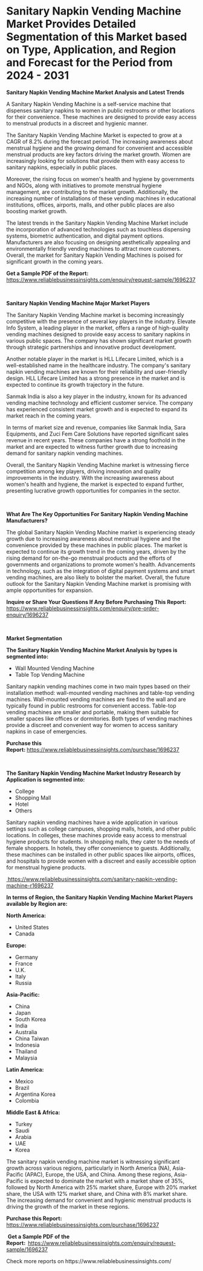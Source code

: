 <p><h1>Sanitary Napkin Vending Machine Market Provides Detailed Segmentation of this Market based on Type, Application, and Region and Forecast for the Period from 2024 - 2031</h1></p><p><strong>Sanitary Napkin Vending Machine Market Analysis and Latest Trends</strong></p>
<p><p>A Sanitary Napkin Vending Machine is a self-service machine that dispenses sanitary napkins to women in public restrooms or other locations for their convenience. These machines are designed to provide easy access to menstrual products in a discreet and hygienic manner.</p><p>The Sanitary Napkin Vending Machine Market is expected to grow at a CAGR of 8.2% during the forecast period. The increasing awareness about menstrual hygiene and the growing demand for convenient and accessible menstrual products are key factors driving the market growth. Women are increasingly looking for solutions that provide them with easy access to sanitary napkins, especially in public places.</p><p>Moreover, the rising focus on women's health and hygiene by governments and NGOs, along with initiatives to promote menstrual hygiene management, are contributing to the market growth. Additionally, the increasing number of installations of these vending machines in educational institutions, offices, airports, malls, and other public places are also boosting market growth.</p><p>The latest trends in the Sanitary Napkin Vending Machine Market include the incorporation of advanced technologies such as touchless dispensing systems, biometric authentication, and digital payment options. Manufacturers are also focusing on designing aesthetically appealing and environmentally friendly vending machines to attract more customers. Overall, the market for Sanitary Napkin Vending Machines is poised for significant growth in the coming years.</p></p>
<p><strong>Get a Sample PDF of the Report:&nbsp;</strong> <a href="https://www.reliablebusinessinsights.com/enquiry/request-sample/1696237">https://www.reliablebusinessinsights.com/enquiry/request-sample/1696237</a></p>
<p>&nbsp;</p>
<p><strong>Sanitary Napkin Vending Machine Major Market Players</strong></p>
<p><p>The Sanitary Napkin Vending Machine market is becoming increasingly competitive with the presence of several key players in the industry. Elevate Info System, a leading player in the market, offers a range of high-quality vending machines designed to provide easy access to sanitary napkins in various public spaces. The company has shown significant market growth through strategic partnerships and innovative product development.</p><p>Another notable player in the market is HLL Lifecare Limited, which is a well-established name in the healthcare industry. The company's sanitary napkin vending machines are known for their reliability and user-friendly design. HLL Lifecare Limited has a strong presence in the market and is expected to continue its growth trajectory in the future.</p><p>Sanmak India is also a key player in the industry, known for its advanced vending machine technology and efficient customer service. The company has experienced consistent market growth and is expected to expand its market reach in the coming years.</p><p>In terms of market size and revenue, companies like Sanmak India, Sara Equipments, and Zuci Fem Care Solutions have reported significant sales revenue in recent years. These companies have a strong foothold in the market and are expected to witness further growth due to increasing demand for sanitary napkin vending machines.</p><p>Overall, the Sanitary Napkin Vending Machine market is witnessing fierce competition among key players, driving innovation and quality improvements in the industry. With the increasing awareness about women's health and hygiene, the market is expected to expand further, presenting lucrative growth opportunities for companies in the sector.</p></p>
<p>&nbsp;</p>
<p><strong>What Are The Key Opportunities For Sanitary Napkin Vending Machine Manufacturers?</strong></p>
<p><p>The global Sanitary Napkin Vending Machine market is experiencing steady growth due to increasing awareness about menstrual hygiene and the convenience provided by these machines in public places. The market is expected to continue its growth trend in the coming years, driven by the rising demand for on-the-go menstrual products and the efforts of governments and organizations to promote women's health. Advancements in technology, such as the integration of digital payment systems and smart vending machines, are also likely to bolster the market. Overall, the future outlook for the Sanitary Napkin Vending Machine market is promising with ample opportunities for expansion.</p></p>
<p><strong>Inquire or Share Your Questions If Any Before Purchasing This Report:</strong> <a href="https://www.reliablebusinessinsights.com/enquiry/pre-order-enquiry/1696237">https://www.reliablebusinessinsights.com/enquiry/pre-order-enquiry/1696237</a></p>
<p>&nbsp;</p>
<p><strong>Market Segmentation</strong></p>
<p><strong>The Sanitary Napkin Vending Machine Market Analysis by types is segmented into:</strong></p>
<p><ul><li>Wall Mounted Vending Machine</li><li>Table Top Vending Machine</li></ul></p>
<p><p>Sanitary napkin vending machines come in two main types based on their installation method: wall-mounted vending machines and table-top vending machines. Wall-mounted vending machines are fixed to the wall and are typically found in public restrooms for convenient access. Table-top vending machines are smaller and portable, making them suitable for smaller spaces like offices or dormitories. Both types of vending machines provide a discreet and convenient way for women to access sanitary napkins in case of emergencies.</p></p>
<p><strong>Purchase this Report:&nbsp;</strong><a href="https://www.reliablebusinessinsights.com/purchase/1696237">https://www.reliablebusinessinsights.com/purchase/1696237</a></p>
<p>&nbsp;</p>
<p><strong>The Sanitary Napkin Vending Machine Market Industry Research by Application is segmented into:</strong></p>
<p><ul><li>College</li><li>Shopping Mall</li><li>Hotel</li><li>Others</li></ul></p>
<p><p>Sanitary napkin vending machines have a wide application in various settings such as college campuses, shopping malls, hotels, and other public locations. In colleges, these machines provide easy access to menstrual hygiene products for students. In shopping malls, they cater to the needs of female shoppers. In hotels, they offer convenience to guests. Additionally, these machines can be installed in other public spaces like airports, offices, and hospitals to provide women with a discreet and easily accessible option for menstrual hygiene products.</p></p>
<p><a href="https://www.reliablebusinessinsights.com/sanitary-napkin-vending-machine-r1696237">&nbsp;https://www.reliablebusinessinsights.com/sanitary-napkin-vending-machine-r1696237</a></p>
<p><strong>In terms of Region, the Sanitary Napkin Vending Machine Market Players available by Region are:</strong></p>
<p>
    <p> <strong> North America: </strong>
        <ul>
            <li>United States</li>
            <li>Canada</li>
        </ul>
        </p> 
    <p> <strong> Europe: </strong>
        <ul>
            <li>Germany</li>
            <li>France</li>
            <li>U.K.</li>
            <li>Italy</li>
            <li>Russia</li>
        </ul>
        </p> 
    <p> <strong> Asia-Pacific: </strong>
        <ul>
            <li>China</li>
            <li>Japan</li>
            <li>South Korea</li>
            <li>India</li>
            <li>Australia</li>
            <li>China Taiwan</li>
            <li>Indonesia</li>
            <li>Thailand</li>
            <li>Malaysia</li>
        </ul>
        </p> 
    <p> <strong> Latin America: </strong>
        <ul>
            <li>Mexico</li>
            <li>Brazil</li>
            <li>Argentina Korea</li>
            <li>Colombia</li>
        </ul>
        </p> 
    <p> <strong> Middle East & Africa: </strong>
        <ul>
            <li>Turkey</li>
            <li>Saudi</li>
            <li>Arabia</li>
            <li>UAE</li>
            <li>Korea</li>
        </ul>
    </p>
    </p>
<p><p>The sanitary napkin vending machine market is witnessing significant growth across various regions, particularly in North America (NA), Asia-Pacific (APAC), Europe, the USA, and China. Among these regions, Asia-Pacific is expected to dominate the market with a market share of 35%, followed by North America with 25% market share, Europe with 20% market share, the USA with 12% market share, and China with 8% market share. The increasing demand for convenient and hygienic menstrual products is driving the growth of the market in these regions.</p></p>
<p><strong>Purchase this Report: </strong><a href="https://www.reliablebusinessinsights.com/purchase/1696237">https://www.reliablebusinessinsights.com/purchase/1696237</a></p>
<p>&nbsp;<strong>Get a Sample PDF of the Report:&nbsp;&nbsp;</strong><a href="https://www.reliablebusinessinsights.com/enquiry/request-sample/1696237">https://www.reliablebusinessinsights.com/enquiry/request-sample/1696237</a></p>
<p><strong></strong></p>
<p>Check more reports on https://www.reliablebusinessinsights.com/</p>